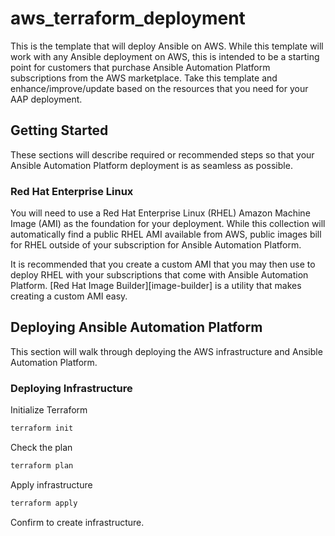 # aws_terraform_deployment

This is the template that will deploy Ansible on AWS. While this template will work with any Ansible deployment on AWS, this is intended to be a starting point for customers that purchase Ansible Automation Platform subscriptions from the AWS marketplace. Take this template and enhance/improve/update based on the resources that you need for your AAP deployment.


## Getting Started

These sections will describe required or recommended steps so that your Ansible Automation Platform deployment is as seamless as possible.


### Red Hat Enterprise Linux

You will need to use a Red Hat Enterprise Linux (RHEL) Amazon Machine Image (AMI) as the foundation for your deployment.  While this collection will automatically find a public RHEL AMI available from AWS, public images bill for RHEL outside of your subscription for Ansible Automation Platform.

It is recommended that you create a custom AMI that you may then use to deploy RHEL with your subscriptions that come with Ansible Automation Platform.  [Red Hat Image Builder][image-builder] is a utility that makes creating a custom AMI easy.

## Deploying Ansible Automation Platform

This section will walk through deploying the AWS infrastructure and Ansible Automation Platform.

### Deploying Infrastructure

Initialize Terraform

```bash
terraform init
```

Check the plan

```bash
terraform plan
```

Apply infrastructure

```bash
terraform apply
```

Confirm to create infrastructure.